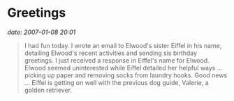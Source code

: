 # Greetings #

*date: 2007-01-08 20:01*

>I had fun today. I wrote an email to Elwood's sister Eiffel in his
>name, detailing Elwood's recent activities and sending sis birthday
>greetings. I just received a response in Eiffel's name for Elwood.
>Elwood seemed uninterested while Eiffel detailed her helpful ways ...
>picking up paper and removing socks from laundry hooks. Good news ...
>Eiffel is getting on well with the previous dog guide, Valerie, a
>golden retriever.
